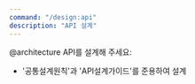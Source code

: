 ```yaml
---
command: "/design:api"
description: "API 설계"
---
```


@architecture 
API를 설계해 주세요:
- '공통설계원칙'과 'API설계가이드'를 준용하여 설계